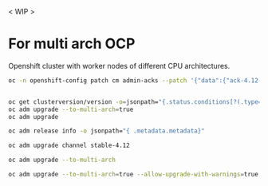 < WIP >
# For multi arch OCP
Openshift cluster with worker nodes of different CPU architectures. 
```sh
oc -n openshift-config patch cm admin-acks --patch '{"data":{"ack-4.12-kube-1.26-api-removals-in-4.13":"true"}}' --type=merge


oc get clusterversion/version -o=jsonpath="{.status.conditions[?(.type=='RetrievedUpdates')].status}"
oc adm upgrade --to-multi-arch=true
oc adm upgrade

oc adm release info -o jsonpath="{ .metadata.metadata}"

oc adm upgrade channel stable-4.12

oc adm upgrade --to-multi-arch

oc adm upgrade --to-multi-arch=true --allow-upgrade-with-warnings=true
```